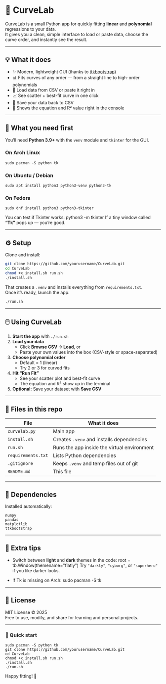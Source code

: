 # 🧮 CurveLab

CurveLab is a small Python app for quickly fitting **linear** and **polynomial** regressions to your data.  
It gives you a clean, simple interface to load or paste data, choose the curve order, and instantly see the result.

---

## 💡 What it does

- ✨ Modern, lightweight GUI (thanks to [ttkbootstrap](https://github.com/israel-dryer/ttkbootstrap))
- 📊 Fits curves of any order — from a straight line to high-order polynomials
- 📁 Load data from CSV or paste it right in
- 📈 See scatter + best-fit curve in one click
- 💾 Save your data back to CSV
- 🧠 Shows the equation and R² value right in the console

---

## 🧰 What you need first

You’ll need **Python 3.9+** with the `venv` module and `tkinter` for the GUI.

### On Arch Linux
    sudo pacman -S python tk

### On Ubuntu / Debian
    sudo apt install python3 python3-venv python3-tk

### On Fedora
    sudo dnf install python3 python3-tkinter

You can test if Tkinter works:
    python3 -m tkinter
If a tiny window called **“Tk”** pops up — you’re good.

---

## ⚙️ Setup

Clone and install:

```bash
git clone https://github.com/yourusername/CurveLab.git
cd CurveLab
chmod +x install.sh run.sh
./install.sh
```

That creates a `.venv` and installs everything from `requirements.txt`.  
Once it’s ready, launch the app:

```bash
./run.sh
```

---

## 🖱️ Using CurveLab

1. **Start the app** with `./run.sh`  
2. **Load your data**  
   - Click **Browse CSV → Load**, or  
   - Paste your own values into the box (CSV-style or space-separated)  
3. **Choose polynomial order**  
   - Default = 1 (linear)  
   - Try 2 or 3 for curved fits  
4. **Hit “Run Fit”**  
   - See your scatter plot and best-fit curve  
   - The equation and R² show up in the terminal  
5. **Optional:** Save your dataset with **Save CSV**

---

## 🧾 Files in this repo

| File | What it does |
|------|---------------|
| `curvelab.py` | Main app |
| `install.sh` | Creates `.venv` and installs dependencies |
| `run.sh` | Runs the app inside the virtual environment |
| `requirements.txt` | Lists Python dependencies |
| `.gitignore` | Keeps `.venv` and temp files out of git |
| `README.md` | This file |

---

## 🧩 Dependencies

Installed automatically:

    numpy
    pandas
    matplotlib
    ttkbootstrap

---

## 🎨 Extra tips

- Switch between **light** and **dark** themes in the code:
      root = tb.Window(themename="flatly")
  Try `"darkly"`, `"cyborg"`, or `"superhero"` if you like darker looks.

- If Tk is missing on Arch:
      sudo pacman -S tk

---

## 📜 License

MIT License © 2025  
Free to use, modify, and share for learning and personal projects.

---

### 🚀 Quick start

    sudo pacman -S python tk
    git clone https://github.com/yourusername/CurveLab.git
    cd CurveLab
    chmod +x install.sh run.sh
    ./install.sh
    ./run.sh

Happy fitting! 🎉
